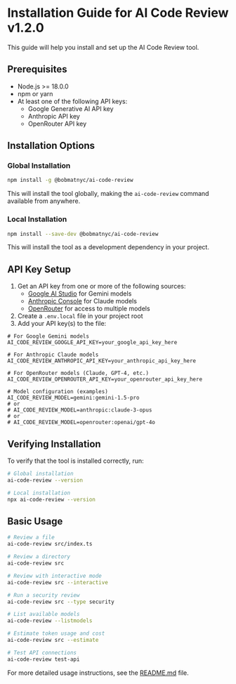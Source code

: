 # Installation Guide for AI Code Review v1.2.0

This guide will help you install and set up the AI Code Review tool.

## Prerequisites

- Node.js >= 18.0.0
- npm or yarn
- At least one of the following API keys:
  - Google Generative AI API key
  - Anthropic API key
  - OpenRouter API key

## Installation Options

### Global Installation

```bash
npm install -g @bobmatnyc/ai-code-review
```

This will install the tool globally, making the `ai-code-review` command available from anywhere.

### Local Installation

```bash
npm install --save-dev @bobmatnyc/ai-code-review
```

This will install the tool as a development dependency in your project.

## API Key Setup

1. Get an API key from one or more of the following sources:
   - [Google AI Studio](https://makersuite.google.com/) for Gemini models
   - [Anthropic Console](https://console.anthropic.com/) for Claude models
   - [OpenRouter](https://openrouter.ai/) for access to multiple models
2. Create a `.env.local` file in your project root
3. Add your API key(s) to the file:

```
# For Google Gemini models
AI_CODE_REVIEW_GOOGLE_API_KEY=your_google_api_key_here

# For Anthropic Claude models
AI_CODE_REVIEW_ANTHROPIC_API_KEY=your_anthropic_api_key_here

# For OpenRouter models (Claude, GPT-4, etc.)
AI_CODE_REVIEW_OPENROUTER_API_KEY=your_openrouter_api_key_here

# Model configuration (examples)
AI_CODE_REVIEW_MODEL=gemini:gemini-1.5-pro
# or
# AI_CODE_REVIEW_MODEL=anthropic:claude-3-opus
# or
# AI_CODE_REVIEW_MODEL=openrouter:openai/gpt-4o
```

## Verifying Installation

To verify that the tool is installed correctly, run:

```bash
# Global installation
ai-code-review --version

# Local installation
npx ai-code-review --version
```

## Basic Usage

```bash
# Review a file
ai-code-review src/index.ts

# Review a directory
ai-code-review src

# Review with interactive mode
ai-code-review src --interactive

# Run a security review
ai-code-review src --type security

# List available models
ai-code-review --listmodels

# Estimate token usage and cost
ai-code-review src --estimate

# Test API connections
ai-code-review test-api
```

For more detailed usage instructions, see the [README.md](README.md) file.
